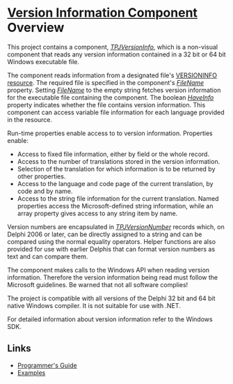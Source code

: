 # [Version Information Component](../index.md) Overview

This project contains a component, [_TPJVersionInfo_](./API/TPJVersionInfo.md), which is a non-visual component that reads any version information contained in a 32 bit or 64 bit Windows executable file.

The component reads information from a designated file's [VERSIONINFO resource](https://learn.microsoft.com/en-gb/windows/win32/menurc/versioninfo-resource). The required file is specified in the component's [_FileName_](./API/TPJVersionInfo-FileName.md) property. Setting [_FileName_](./API/TPJVersionInfo-FileName.md) to the empty string fetches version information for the executable file containing the component. The boolean [_HaveInfo_](./API/TPJVersionInfo-HaveInfo.md) property indicates whether the file contains version information. This component can access variable file information for each language provided in the resource.

Run-time properties enable access to to version information. Properties enable:

* Access to fixed file information, either by field or the whole record.
* Access to the number of translations stored in the version information.
* Selection of the translation for which information is to be returned by other properties.
* Access to the language and code page of the current translation, by code and by name.
* Access to the string file information for the current translation. Named properties access the Microsoft-defined string information, while an array property gives access to any string item by name.

Version numbers are encapsulated in [_TPJVersionNumber_](./API/TPJVersionNumber.md) records which, on Delphi 2006 or later, can be directly assigned to a string and can be compared using the normal equality operators. Helper functions are also provided for use with earlier Delphis that can format version numbers as text and can compare them.

The component makes calls to the Windows API when reading version information. Therefore the version information being read must follow the Microsoft guidelines. Be warned that not all software complies!

The project is compatible with all versions of the Delphi 32 bit and 64 bit native Windows compiler. It is not suitable for use with .NET.

For detailed information about version information refer to the Windows SDK.

## Links

* [Programmer's Guide](./API.md)
* [Examples](./Examples.md)
